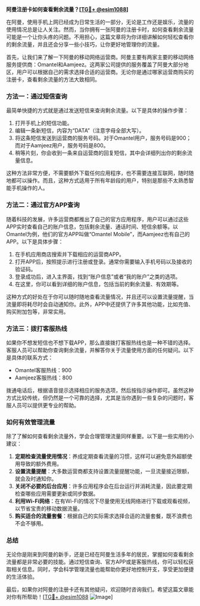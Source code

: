 **阿曼注册卡如何查看剩余流量？[[TG💪+ @esim1088](https://t.me/s/esim1088)]**

在阿曼，使用手机上网已经成为日常生活的一部分，无论是工作还是娱乐，流量的使用情况总是让人关注。然而，当你拥有一张阿曼的注册卡时，如何查看剩余流量可能是一个让你头疼的问题。不用担心，这篇文章将为你详细讲解如何轻松查看你的剩余流量，并且还会分享一些小技巧，让你更好地管理你的流量。

首先，让我们来了解一下阿曼的移动网络运营商。阿曼主要有两家主要的移动网络服务提供商：Omantel和Aamjeez。这两家公司提供的服务覆盖了阿曼大部分地区，用户可以根据自己的需求选择合适的运营商。无论你是通过哪家运营商购买的注册卡，查看剩余流量的方法大致相同。

### **方法一：通过短信查询**

最简单快捷的方式就是通过发送短信来查询剩余流量。以下是具体的操作步骤：

1. 打开手机上的短信功能。
2. 编辑一条新短信，内容为“DATA”（注意字母全部大写）。
3. 将这条短信发送到运营商的服务号码。对于Omantel用户，服务号码是900；而对于Aamjeez用户，服务号码是800。
4. 稍等片刻，你会收到一条来自运营商的回复短信，其中会详细列出你的剩余流量信息。

这种方法非常方便，不需要额外下载任何应用程序，也不需要连接互联网，随时随地都可以操作。而且，这种方式适用于所有年龄段的用户，特别是那些不太熟悉智能手机操作的人。

### **方法二：通过官方APP查询**

随着科技的发展，许多运营商都推出了自己的官方应用程序，用户可以通过这些APP实时查看自己的账户信息，包括剩余流量、通话时间、短信余额等。以Omantel为例，他们的官方APP叫做“Omantel Mobile”，而Aamjeez也有自己的APP。以下是具体步骤：

1. 在手机应用商店搜索并下载相应的运营商APP。
2. 打开APP后，按照提示进行注册或登录。通常你需要输入手机号码以及接收的验证码。
3. 登录成功后，进入主界面，找到“账户信息”或者“我的账户”之类的选项。
4. 在这里，你可以看到详细的账户信息，包括当前的剩余流量、有效期等。

这种方式的好处在于你可以随时随地查看流量情况，并且还可以设置流量提醒，当流量即将耗尽时会自动通知你。此外，APP中还提供了许多其他功能，比如充值、购买附加包等，非常实用。

### **方法三：拨打客服热线**

如果你不想发短信也不想下载APP，那么直接拨打客服热线也是一种不错的选择。客服人员可以帮助你查询剩余流量，并解答你关于流量使用方面的任何疑问。以下是具体的联系方式：

- Omantel客服热线：900
- Aamjeez客服热线：800

拨通电话后，根据语音提示选择相应的服务选项，然后按指示操作即可。虽然这种方式比较传统，但仍然是一个可靠的选择，尤其是当你遇到一些复杂的问题时，客服人员可以提供更专业的帮助。

### **如何有效管理流量**

除了了解如何查看剩余流量外，学会合理管理流量同样重要。以下是一些实用的小建议：

1. **定期检查流量使用情况**：养成定期查看流量的习惯，这样可以避免意外超额使用导致的额外费用。
2. **设置流量提醒**：大多数运营商都支持设置流量提醒功能，一旦流量接近限额，就会及时通知你。
3. **关闭不必要的后台应用**：许多应用程序会在后台运行并消耗流量，因此要定期检查哪些应用需要更新或同步数据。
4. **利用Wi-Fi网络**：在有Wi-Fi的情况下尽量使用无线网络进行下载或观看视频，以节省宝贵的移动数据流量。
5. **购买适合的流量套餐**：根据自己的实际需求选择合适的流量套餐，既不浪费也不会不够用。

### **总结**

无论你是刚来到阿曼的新手，还是已经在阿曼生活多年的居民，掌握如何查看剩余流量都是非常必要的技能。通过短信查询、官方APP或是客服热线，你可以轻松获取相关信息。同时，学会科学管理流量也能帮助你更好地控制开支，享受更加便捷的生活体验。

最后，如果你对阿曼的注册卡还有其他疑问，欢迎随时咨询我们。希望这篇文章能对你有所帮助！[[TG💪+ @esim1088](https://t.me/s/esim1088) ![Image](https://i.postimg.cc/4NQfJmqS/Snipaste-2025-05-13-00-14-12.png)]